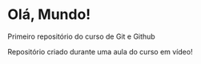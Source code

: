 # Olá, Mundo!
Primeiro repositório do curso de Git e Github

Repositório criado durante uma aula do curso em vídeo!